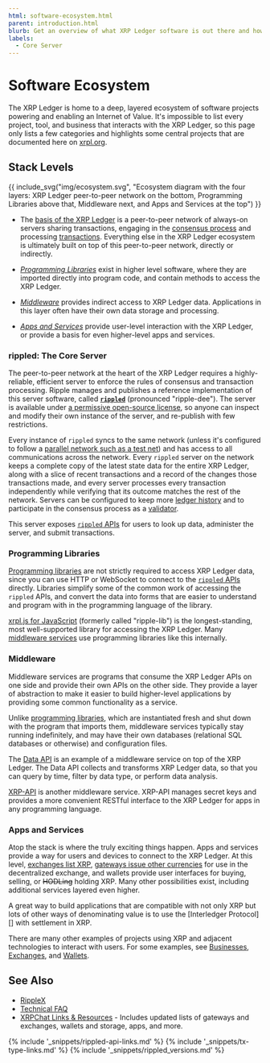 ```yaml
---
html: software-ecosystem.html
parent: introduction.html
blurb: Get an overview of what XRP Ledger software is out there and how it fits together.
labels:
  - Core Server
---
```

# Software Ecosystem

The XRP Ledger is home to a deep, layered ecosystem of software projects powering and enabling an Internet of Value. It's impossible to list every project, tool, and business that interacts with the XRP Ledger, so this page only lists a few categories and highlights some central projects that are documented here on [xrpl.org](https://xrpl.org). <!-- SPELLING_IGNORE: xrpl -->

## Stack Levels

{{ include_svg("img/ecosystem.svg", "Ecosystem diagram with the four layers: XRP Ledger peer-to-peer network on the bottom, Programming Libraries above that, Middleware next, and Apps and Services at the top") }}

- The [basis of the XRP Ledger](#rippled-the-core-server) is a peer-to-peer network of always-on servers sharing transactions, engaging in the [consensus process](consensus.html) and processing [transactions](transaction-basics.html). Everything else in the XRP Ledger ecosystem is ultimately built on top of this peer-to-peer network, directly or indirectly.

- [_Programming Libraries_](#programming-libraries) exist in higher level software, where they are imported directly into program code, and contain methods to access the XRP Ledger.

- [_Middleware_](#middleware) provides indirect access to XRP Ledger data. Applications in this layer often have their own data storage and processing.

- [_Apps and Services_](#apps-and-services) provide user-level interaction with the XRP Ledger, or provide a basis for even higher-level apps and services.


### rippled: The Core Server

The peer-to-peer network at the heart of the XRP Ledger requires a highly-reliable, efficient server to enforce the rules of consensus and transaction processing. Ripple manages and publishes a reference implementation of this server software, called [**`rippled`**](the-rippled-server.html) (pronounced "ripple-dee"). The server is available under [a permissive open-source license](https://github.com/ripple/rippled/blob/develop/LICENSE.md), so anyone can inspect and modify their own instance of the server, and re-publish with few restrictions.

Every instance of `rippled` syncs to the same network (unless it's configured to follow a [parallel network such as a test net](parallel-networks.html)) and has access to all communications across the network. Every `rippled` server on the network keeps a complete copy of the latest state data for the entire XRP Ledger, along with a slice of recent transactions and a record of the changes those transactions made, and every server processes every transaction independently while verifying that its outcome matches the rest of the network. Servers can be configured to keep more [ledger history](ledger-history.html) and to participate in the consensus process as a [validator](rippled-server-modes.html#validators).

This server exposes [`rippled` APIs](rippled-api.html) for users to look up data, administer the server, and submit transactions.

### Programming Libraries

[Programming libraries](client-libraries.html) are not strictly required to access XRP Ledger data, since you can use HTTP or WebSocket to connect to the [`rippled` APIs](rippled-api.html) directly. Libraries simplify some of the common work of accessing the `rippled` APIs, and convert the data into forms that are easier to understand and program with in the programming language of the library.

[xrpl.js for JavaScript](get-started-using-javascript.html) (formerly called "ripple-lib") is the longest-standing, most well-supported library for accessing the XRP Ledger. Many [middleware services](#middleware) use programming libraries like this internally.

### Middleware

Middleware services are programs that consume the XRP Ledger APIs on one side and provide their own APIs on the other side. They provide a layer of abstraction to make it easier to build higher-level applications by providing some common functionality as a service.

Unlike [programming libraries](#programming-libraries), which are instantiated fresh and shut down with the program that imports them, middleware services typically stay running indefinitely, and may have their own databases (relational SQL databases or otherwise) and configuration files.

The [Data API](data-api.html) is an example of a middleware service on top of the XRP Ledger. The Data API collects and transforms XRP Ledger data, so that you can query by time, filter by data type, or perform data analysis.

[XRP-API](xrp-api.html) is another middleware service. XRP-API manages secret keys and provides a more convenient RESTful interface to the XRP Ledger for apps in any programming language.


### Apps and Services

Atop the stack is where the truly exciting things happen. Apps and services provide a way for users and devices to connect to the XRP Ledger. At this level, [exchanges list XRP](list-xrp-as-an-exchange.html), [gateways issue other currencies](become-an-xrp-ledger-gateway.html) for use in the decentralized exchange, and wallets provide user interfaces for buying, selling, or <s>HODLing</s> holding XRP. Many other possibilities exist, including additional services layered even higher. <!-- SPELLING_IGNORE: hodling -->

A great way to build applications that are compatible with not only XRP but lots of other ways of denominating value is to use the [Interledger Protocol][] with settlement in XRP.

There are many other examples of projects using XRP and adjacent technologies to interact with users. For some examples, see [Businesses](businesses.html), [Exchanges](exchanges.html), and [Wallets](wallets.html).


## See Also

- [RippleX](https://ripplex.io/)
- [Technical FAQ](technical-faq.html)
- [XRPChat Links & Resources](https://www.xrpchat.com/links/) - Includes updated lists of gateways and exchanges, wallets and storage, apps, and more.

<!--{# common link defs #}-->
{% include '_snippets/rippled-api-links.md' %}
{% include '_snippets/tx-type-links.md' %}
{% include '_snippets/rippled_versions.md' %}
